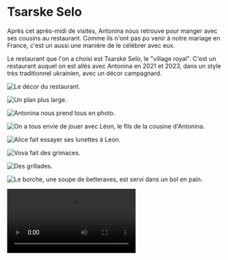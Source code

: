 # Tsarske Selo

Après cet après-midi de visites, Antonina nous retrouve pour manger avec ses
cousins au restaurant. Comme ils n'ont pas pu venir à notre mariage en France,
c'est un aussi une manière de le célébrer avec eux.

Le restaurant que l'on a choisi est Tsarske Selo, le "village royal". C'est un
restaurant auquel on est allés avec Antonina en 2021 et 2023, dans un style très
traditionnel ukrainien, avec un décor campagnard.

![Le décor du restaurant.](images/kyiv/p3/tsarske_selo/decor_1.jpg)

![Un plan plus large.](images/kyiv/p3/tsarske_selo/decor_2.jpg)

![Antonina nous prend tous en photo.](images/kyiv/p3/tsarske_selo/groupe.jpg)

![On a tous envie de jouer avec Léon, le fils de la cousine d'Antonina.](images/kyiv/p3/tsarske_selo/emile_leon.jpg)

![Alice fait essayer ses lunettes à Leon.](images/kyiv/p3/tsarske_selo/leon_lunettes.jpg)

![Vova fait des grimaces.](images/kyiv/p3/tsarske_selo/vova_leon.jpg)

![Des grillades.](images/kyiv/p3/tsarske_selo/grillades.jpg)

![Le borche, une soupe de betteraves, est servi dans un bol en pain. ](images/kyiv/p3/tsarske_selo/borsh_pain.jpg)

![Comme on dit qu'on vient pour un mariage, on a le droit à plusieurs chanson des musiciens du restaurant. Ils nous font même danser, même si je n'ai pas la vidéo.](images/kyiv/p3/tsarske_selo/chanson.mp4)
